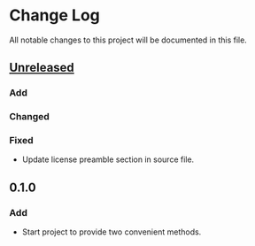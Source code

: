 # Change Log
All notable changes to this project will be documented in this file.

## [Unreleased]
### Add

### Changed

### Fixed
- Update license preamble section in source file.

## 0.1.0
### Add
- Start project to provide two convenient methods.

[Unreleased]: https://github.com/miurahr/ioutil-java/compare/v0.1.0...HEAD
